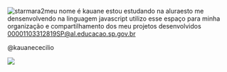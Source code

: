 ![starmara2](https://github.com/user-attachments/assets/215ac693-b20f-418e-bcfe-d108a2285059)meu nome é kauane
estou estudando na aluraesto me densenvolvendo na linguagem javascript
utilizo esse espaço para minha organização e compartilhamento dos meu projetos desenvolvidos
00001103312819SP@al.educacao.sp.gov.br

@kauanececilio 

![](https://media1.tenor.com/m/ariyaijPGlUAAAAC/starmara2.gif)

